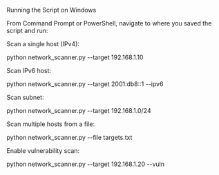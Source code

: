 Running the Script on Windows

From Command Prompt or PowerShell, navigate to where you saved the script and run:

Scan a single host (IPv4):

python network_scanner.py --target 192.168.1.10


Scan IPv6 host:

python network_scanner.py --target 2001:db8::1 --ipv6


Scan subnet:

python network_scanner.py --target 192.168.1.0/24


Scan multiple hosts from a file:

python network_scanner.py --file targets.txt


Enable vulnerability scan:

python network_scanner.py --target 192.168.1.20 --vuln